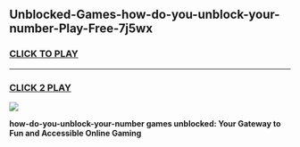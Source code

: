 
## Unblocked-Games-how-do-you-unblock-your-number-Play-Free-7j5wx
<h3>
<a href="https://premium76.site?title=how-do-you-unblock-your-number&ref=12A">CLICK TO PLAY</a></h3>
<hr>

<h3>
<a href="https://premium76.site?title=how-do-you-unblock-your-number&ref=12A">CLICK 2 PLAY</a>
  
</h3>

<a href="https://premium76.site?title=how-do-you-unblock-your-number&ref=12A"><img src="https://clearcache.store/games.png"></a>


**how-do-you-unblock-your-number games unblocked: Your Gateway to Fun and Accessible Online Gaming**
